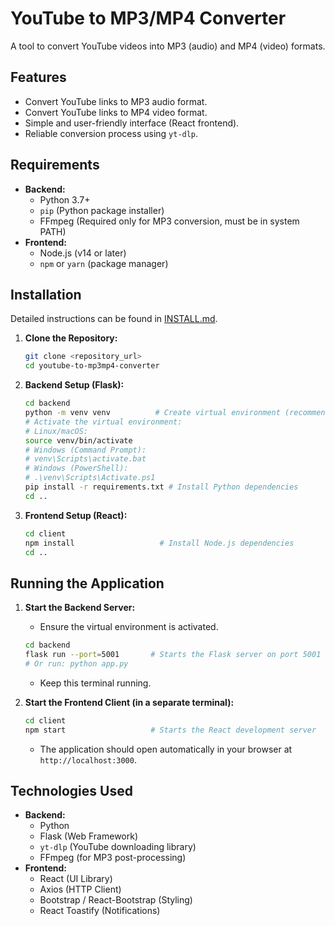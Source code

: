 # YouTube to MP3/MP4 Converter

A tool to convert YouTube videos into MP3 (audio) and MP4 (video) formats.

## Features

- Convert YouTube links to MP3 audio format.
- Convert YouTube links to MP4 video format.
- Simple and user-friendly interface (React frontend).
- Reliable conversion process using `yt-dlp`.

## Requirements

- **Backend:**
  - Python 3.7+
  - `pip` (Python package installer)
  - FFmpeg (Required only for MP3 conversion, must be in system PATH)
- **Frontend:**
  - Node.js (v14 or later)
  - `npm` or `yarn` (package manager)

## Installation

Detailed instructions can be found in [INSTALL.md](./INSTALL.md).

1.  **Clone the Repository:**
    ```bash
    git clone <repository_url>
    cd youtube-to-mp3mp4-converter
    ```
2.  **Backend Setup (Flask):**
    ```bash
    cd backend
    python -m venv venv          # Create virtual environment (recommended)
    # Activate the virtual environment:
    # Linux/macOS:
    source venv/bin/activate
    # Windows (Command Prompt):
    # venv\Scripts\activate.bat
    # Windows (PowerShell):
    # .\venv\Scripts\Activate.ps1
    pip install -r requirements.txt # Install Python dependencies
    cd ..
    ```
3.  **Frontend Setup (React):**
    ```bash
    cd client
    npm install                   # Install Node.js dependencies
    cd ..
    ```

## Running the Application

1.  **Start the Backend Server:**

    - Ensure the virtual environment is activated.

    ```bash
    cd backend
    flask run --port=5001       # Starts the Flask server on port 5001
    # Or run: python app.py
    ```

    - Keep this terminal running.

2.  **Start the Frontend Client (in a separate terminal):**
    ```bash
    cd client
    npm start                   # Starts the React development server
    ```
    - The application should open automatically in your browser at `http://localhost:3000`.

## Technologies Used

- **Backend:**
  - Python
  - Flask (Web Framework)
  - `yt-dlp` (YouTube downloading library)
  - FFmpeg (for MP3 post-processing)
- **Frontend:**
  - React (UI Library)
  - Axios (HTTP Client)
  - Bootstrap / React-Bootstrap (Styling)
  - React Toastify (Notifications)

